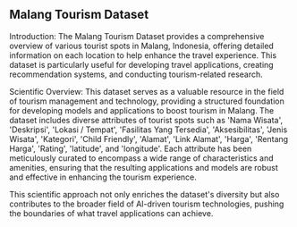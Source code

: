 ## Malang Tourism Dataset
Introduction:
The Malang Tourism Dataset provides a comprehensive overview of various tourist spots in Malang, Indonesia, offering detailed information on each location to help enhance the travel experience. This dataset is particularly useful for developing travel applications, creating recommendation systems, and conducting tourism-related research.

Scientific Overview:
This dataset serves as a valuable resource in the field of tourism management and technology, providing a structured foundation for developing models and applications to boost tourism in Malang. The dataset includes diverse attributes of tourist spots such as 'Nama Wisata', 'Deskripsi', 'Lokasi / Tempat', 'Fasilitas Yang Tersedia', 'Aksesibilitas', 'Jenis Wisata', 'Kategori', 'Child Friendly', 'Alamat', 'Link Alamat', 'Harga', 'Rentang Harga', 'Rating', 'latitude', and 'longitude'. Each attribute has been meticulously curated to encompass a wide range of characteristics and amenities, ensuring that the resulting applications and models are robust and effective in enhancing the tourism experience.

This scientific approach not only enriches the dataset's diversity but also contributes to the broader field of AI-driven tourism technologies, pushing the boundaries of what travel applications can achieve.
